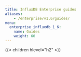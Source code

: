 ```yaml
---
title: InfluxDB Enterprise guides
aliases:
    - /enterprise/v1.6/guides/
menu:
  enterprise_influxdb_1_6:
    name: Guides
    weight: 60
---
```


{{< children hlevel="h2" >}}
